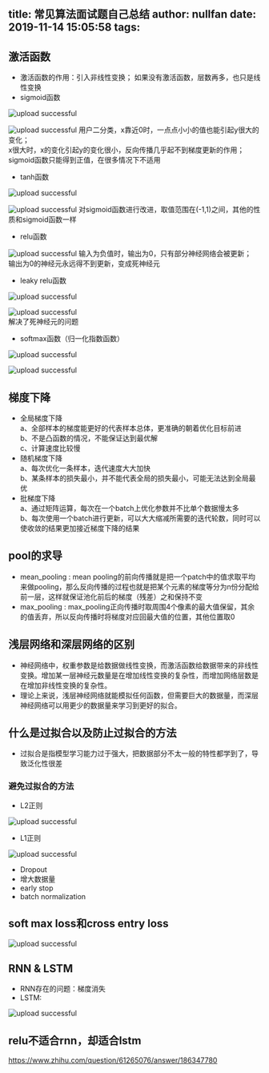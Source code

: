 title: 常见算法面试题自己总结
author: nullfan
date: 2019-11-14 15:05:58
tags:
---
## 激活函数
* 激活函数的作用：引入非线性变换； 如果没有激活函数，层数再多，也只是线性变换  
* sigmoid函数

![upload successful](/images/pasted-13.png)

![upload successful](/images/pasted-10.png)
用户二分类，x靠近0时，一点点小小的值也能引起y很大的变化；  
x很大时，x的变化引起y的变化很小，反向传播几乎起不到梯度更新的作用；  
sigmoid函数只能得到正值，在很多情况下不适用  

* tanh函数

![upload successful](/images/pasted-14.png)

![upload successful](/images/pasted-11.png)
对sigmoid函数进行改进，取值范围在(-1,1)之间，其他的性质和sigmoid函数一样  

* relu函数  

![upload successful](/images/pasted-15.png)
输入为负值时，输出为0，只有部分神经网络会被更新；   
输出为0的神经元永远得不到更新，变成死神经元  
* leaky relu函数  

![upload successful](/images/pasted-16.png)  

![upload successful](/images/pasted-17.png)  
解决了死神经元的问题  
* softmax函数（归一化指数函数）  

![upload successful](/images/pasted-12.png)  


![upload successful](/images/pasted-18.png)  


## 梯度下降  
* 全局梯度下降  
a、全部样本的梯度能更好的代表样本总体，更准确的朝着优化目标前进  
b、不是凸函数的情况，不能保证达到最优解  
c、计算速度比较慢
* 随机梯度下降  
a、每次优化一条样本，迭代速度大大加快  
b、某条样本的损失最小，并不能代表全局的损失最小，可能无法达到全局最优  
* 批梯度下降  
a、通过矩阵运算，每次在一个batch上优化参数并不比单个数据慢太多  
b、每次使用一个batch进行更新，可以大大缩减所需要的迭代轮数，同时可以使收敛的结果更加接近梯度下降的结果
  
## pool的求导  
* mean_pooling : mean pooling的前向传播就是把一个patch中的值求取平均来做pooling，那么反向传播的过程也就是把某个元素的梯度等分为n份分配给前一层，这样就保证池化前后的梯度（残差）之和保持不变  
* max_pooling : max_pooling正向传播时取周围4个像素的最大值保留，其余的值丢弃，所以反向传播时将梯度对应回最大值的位置，其他位置取0  
## 浅层网络和深层网络的区别  
* 神经网络中，权重参数是给数据做线性变换，而激活函数给数据带来的非线性变换。增加某一层神经元数量是在增加线性变换的复杂性，而增加网络层数是在增加非线性变换的复杂性。
* 理论上来说，浅层神经网络就能模拟任何函数，但需要巨大的数据量，而深层神经网络可以用更少的数据量来学习到更好的拟合。  
## 什么是过拟合以及防止过拟合的方法  
* 过拟合是指模型学习能力过于强大，把数据部分不太一般的特性都学到了，导致泛化性很差  
###  避免过拟合的方法
* L2正则  

![upload successful](/images/pasted-20.png)
* L1正则  

![upload successful](/images/pasted-21.png)
* Dropout  
* 增大数据量  
* early stop  
* batch normalization

## soft max loss和cross entry loss  

![upload successful](/images/pasted-22.png)  
## RNN & LSTM  
* RNN存在的问题：梯度消失  
* LSTM:  

![upload successful](/images/pasted-23.png)  
## relu不适合rnn，却适合lstm
https://www.zhihu.com/question/61265076/answer/186347780